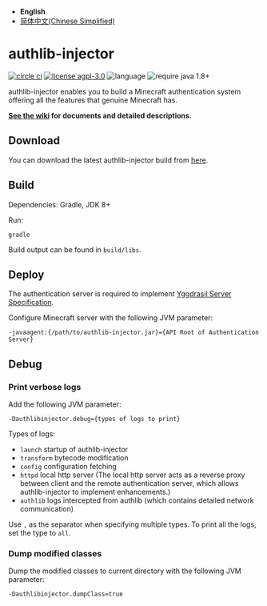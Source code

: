  * **English**
 * [简体中文(Chinese Simplified)](https://github.com/yushijinhun/authlib-injector/blob/develop/README.md)

# authlib-injector
[![circle ci](https://img.shields.io/circleci/project/github/yushijinhun/authlib-injector/master.svg?style=flat-square)](https://circleci.com/gh/yushijinhun/authlib-injector/tree/master)
[![license agpl-3.0](https://img.shields.io/badge/license-AGPL--3.0-blue.svg?style=flat-square)](https://github.com/yushijinhun/authlib-injector/blob/1caea43b49a059de4f8e44f11ede06a89a43a088/LICENSE)
![language](https://img.shields.io/badge/language-java-yellow.svg?style=flat-square)
![require java 1.8+](https://img.shields.io/badge/require%20java-1.8%2B-orange.svg?style=flat-square)

authlib-injector enables you to build a Minecraft authentication system offering all the features that genuine Minecraft has.

**[See the wiki](https://github.com/yushijinhun/authlib-injector/wiki) for documents and detailed descriptions.**

## Download
You can download the latest authlib-injector build from [here](https://authlib-injector.yushi.moe/~download/).

## Build
Dependencies: Gradle, JDK 8+

Run:
```
gradle
```
Build output can be found in `build/libs`.

## Deploy
The authentication server is required to implement [Yggdrasil Server Specification](https://github.com/yushijinhun/authlib-injector/wiki/Yggdrasil%E6%9C%8D%E5%8A%A1%E7%AB%AF%E6%8A%80%E6%9C%AF%E8%A7%84%E8%8C%83).

Configure Minecraft server with the following JVM parameter:
```
-javaagent:{/path/to/authlib-injector.jar}={API Root of Authentication Server}
```

## Debug
### Print verbose logs
Add the following JVM parameter:
```
-Dauthlibinjector.debug={types of logs to print}
```
Types of logs:
 * `launch` startup of authlib-injector
 * `transform` bytecode modification
 * `config` configuration fetching
 * `httpd` local http server (The local http server acts as a reverse proxy between client and the remote authentication server, which allows authlib-injector to implement enhancements.)
 * `authlib` logs intercepted from authlib (which contains detailed network communication)

Use `,` as the separator when specifying multiple types. To print all the logs, set the type to `all`.

### Dump modified classes
Dump the modified classes to current directory with the following JVM parameter:
```
-Dauthlibinjector.dumpClass=true
```

